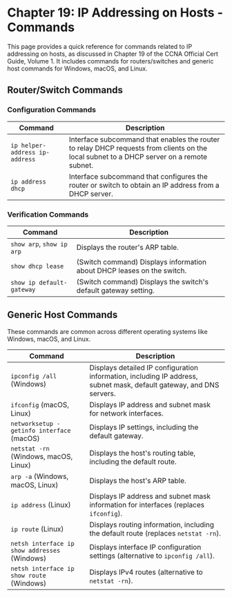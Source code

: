 # Chapter 19: IP Addressing on Hosts - Commands

This page provides a quick reference for commands related to IP addressing on hosts, as discussed in Chapter 19 of the CCNA Official Cert Guide, Volume 1. It includes commands for routers/switches and generic host commands for Windows, macOS, and Linux.

## Router/Switch Commands

### Configuration Commands

| Command | Description |
|---|---|
| `ip helper-address ip-address` | Interface subcommand that enables the router to relay DHCP requests from clients on the local subnet to a DHCP server on a remote subnet. |
| `ip address dhcp` | Interface subcommand that configures the router or switch to obtain an IP address from a DHCP server. |


### Verification Commands

| Command | Description |
|---|---|
| `show arp`, `show ip arp` | Displays the router's ARP table. |
| `show dhcp lease` | (Switch command) Displays information about DHCP leases on the switch. |
| `show ip default-gateway` | (Switch command) Displays the switch's default gateway setting. |


## Generic Host Commands

These commands are common across different operating systems like Windows, macOS, and Linux.

| Command | Description |
|---|---|
| `ipconfig /all` (Windows) | Displays detailed IP configuration information, including IP address, subnet mask, default gateway, and DNS servers. |
| `ifconfig` (macOS, Linux) | Displays IP address and subnet mask for network interfaces. |
| `networksetup -getinfo interface` (macOS) | Displays IP settings, including the default gateway. |
| `netstat -rn` (Windows, macOS, Linux) | Displays the host's routing table, including the default route. |
| `arp -a` (Windows, macOS, Linux) | Displays the host's ARP table. |
| `ip address` (Linux) | Displays IP address and subnet mask information for interfaces (replaces `ifconfig`). |
| `ip route` (Linux) | Displays routing information, including the default route (replaces `netstat -rn`). |
| `netsh interface ip show addresses` (Windows) | Displays interface IP configuration settings (alternative to `ipconfig /all`). |
| `netsh interface ip show route` (Windows) | Displays IPv4 routes (alternative to `netstat -rn`). |
